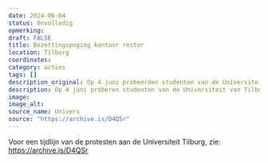 ```yaml
---
date: 2024-06-04
status: Onvolledig
opmerking: 
draft: FALSE
title: Bezettingspoging kantoor rector 
location: Tilburg
coordinates: 
category: acties
tags: []
description_original: Op 4 juni probeerden studenten van de Universiteit van Tilburg het kantoor van de rector magnificus te bezetten.
description: Op 4 juni proberen studenten van de Universiteit van Tilburg het kantoor van de rector magnificus te bezetten. Maar het lukt niet, de rector is er niet en de deur is op slot. 
image: 
image_alt: 
source_name: Univers
source: "https://archive.is/D4QSr"
---
```

Voor een tijdlijn van de protesten aan de Universiteit Tilburg, zie: https://archive.is/D4QSr
